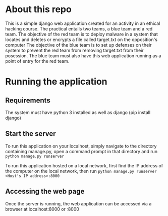 # About this repo
This is a simple django web application created for an activity in an ethical hacking course. 
The practical entails two teams, a blue team and a red team. 
The objective of the red team is to deploy malware in a system that locates and deletes or encrypts a file called target.txt on the opposition's computer
The objective of the blue team is to set up defenses on their system to prevent the red team from removing target.txt from their posession.
The blue team must also have this web application running as a point of entry for the red team.

# Running the application
## Requirements
The system must have python 3 installed as well as django
(pip install django)

## Start the server
To run this application on your localhost, simply navigate to the directory containing manage.py, open a command prompt in that directory and run `python manage.py runserver`

To run this application hosted on a local network, first find the IP address of the computer on the local network, then run `python manage.py runserver <Host's IP address>:8000`

## Accessing the web page
Once the server is running, the web application can be accessed via a browser at localhost:8000 or <IP address>:8000
